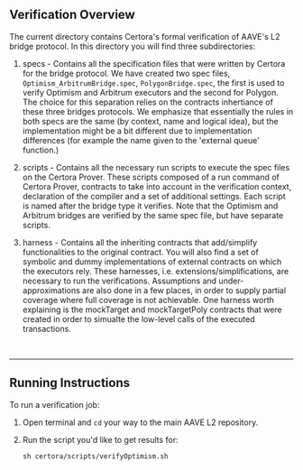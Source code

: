 ## Verification Overview
The current directory contains Certora's formal verification of AAVE's L2 bridge protocol.
In this directory you will find three subdirectories:

1. specs - Contains all the specification files that were written by Certora for the bridge protocol. We have created two spec files, `Optimism_ArbitrumBridge.spec`, `PolygonBridge.spec`, the first is used to verify Optimism and Arbitrum executors and the second for Polygon. The choice for this separation relies on the contracts inhertiance of these three bridges protocols.
We emphasize that essentially the rules in both specs are the same (by context, name and logical idea), but the implementation might be a bit different due to implementation differences (for example the name given to the 'external queue' function.) 

2. scripts - Contains all the necessary run scripts to execute the spec files on the Certora Prover. These scripts composed of a run command of Certora Prover, contracts to take into account in the verification context, declaration of the compiler and a set of additional settings. Each script is named after the bridge type it verifies. Note that the Optimism and Arbitrum bridges are verified by the same spec file, but have separate scripts.

3. harness - Contains all the inheriting contracts that add/simplify functionalities to the original contract. You will also find a set of symbolic and dummy implementations of external contracts on which the executors rely.
These harnesses, i.e. extensions/simplifications, are necessary to run the verifications. Assumptions and under-approximations are also done in a few places, in order to supply partial coverage where full coverage is not achievable.
One harness worth explaining is the mockTarget and mockTargetPoly contracts that were created in order to simualte the low-level calls of the executed transactions. 

</br>

---

## Running Instructions
To run a verification job:

1. Open terminal and `cd` your way to the main AAVE L2 repository.

2. Run the script you'd like to get results for:
    ```
    sh certora/scripts/verifyOptimism.sh
    ```

</br>
